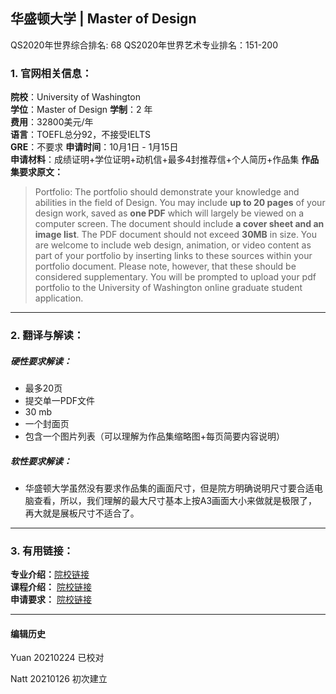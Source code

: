 ## 华盛顿大学 | Master of Design  
QS2020年世界综合排名: 68
QS2020年世界艺术专业排名：151-200




### 1. 官网相关信息：

**院校**：University of Washington  
**学位**：Master of Design
**学制**：2 年  
**费用**：32800美元/年  
**语言**：TOEFL总分92，不接受IELTS  
**GRE**：不要求
**申请时间**：10月1日 - 1月15日     
**申请材料**：成绩证明+学位证明+动机信+最多4封推荐信+个人简历+作品集
**作品集要求原文：**   

> Portfolio: The portfolio should demonstrate your knowledge and abilities in the field of Design. You may include **up to 20 pages** of your design work, saved as **one PDF** which will largely be viewed on a computer screen. The document should include **a cover sheet and an image list**. The PDF document should not exceed **30MB** in size. You are welcome to include web design, animation, or video content as part of your portfolio by inserting links to these sources within your portfolio document. Please note, however, that these should be considered supplementary. You will be prompted to upload your pdf portfolio to the University of Washington online graduate student application.


---


### 2. 翻译与解读：

##### 硬性要求解读：
- 最多20页  
- 提交单一PDF文件  
- 30 mb
- 一个封面页
- 包含一个图片列表（可以理解为作品集缩略图+每页简要内容说明）  




##### 软性要求解读：
- 华盛顿大学虽然没有要求作品集的画面尺寸，但是院方明确说明尺寸要合适电脑查看，所以，我们理解的最大尺寸基本上按A3画面大小来做就是极限了，再大就是展板尺寸不适合了。


---


### 3. 有用链接：

**专业介绍：**[院校链接](https://art.washington.edu/design/design-mdes)  
**课程介绍：** [院校链接](https://art.washington.edu/design/master-design-degree-requirement)  
**申请要求：** [院校链接](https://art.washington.edu/design/graduate-admissions)



---


#### 编辑历史
Yuan 20210224 已校对  

Natt 20210126 初次建立  
